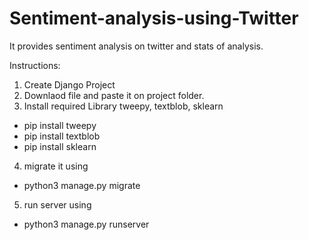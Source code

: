 # Sentiment-analysis-using-Twitter
It provides sentiment analysis on twitter and stats of analysis.

Instructions:
1. Create Django Project
2. Downlaod file and paste it on project folder.
3. Install required Library tweepy, textblob, sklearn
- pip install tweepy
- pip install textblob
- pip install sklearn
4. migrate it using
- python3 manage.py migrate
5. run server using
- python3 manage.py runserver
